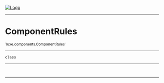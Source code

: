 
[![Logo](../../../images/logo.png)](../../../api/index.html)

---



<h1>ComponentRules</h1>
<small>`luxe.components.ComponentRules`</small>



---

`class`

---

&nbsp;
&nbsp;









---

&nbsp;
&nbsp;
&nbsp;
&nbsp;